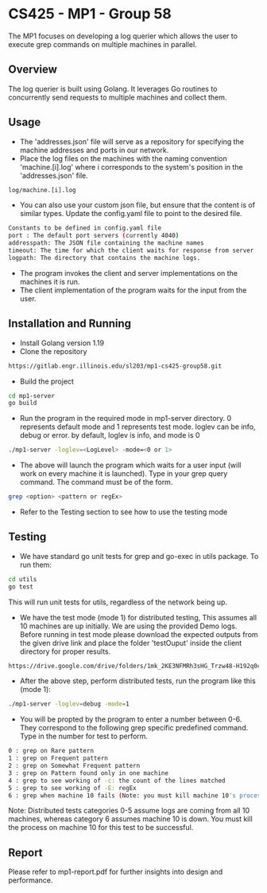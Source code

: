 # CS425 - MP1 - Group 58

The MP1 focuses on developing a log querier which allows the user to execute grep commands on multiple machines in parallel.


## Overview

The log querier is built using Golang. It leverages Go routines to concurrently send requests to multiple machines and collect them.

## Usage
* The 'addresses.json' file will serve as a repository for specifying the machine addresses and ports in our network.
* Place the log files on the machines with the naming convention 'machine.[i].log' where i corresponds to the system's position in the 'addresses.json' file.
```bash
log/machine.[i].log
```
* You can also use your custom json file, but ensure that the content is of similar types. Update the config.yaml file to point to the desired file.
```bash
Constants to be defined in config.yaml file
port : The default port servers (currently 4040)
addresspath: The JSON file containing the machine names
timeout: The time for which the client waits for response from server
logpath: The directory that contains the machine logs.
```
* The program invokes the client and server implementations on the machines it is run.
* The client implementation of the program waits for the input from the user. 

## Installation and Running
* Install Golang version 1.19
* Clone the repository
```bash
https://gitlab.engr.illinois.edu/sl203/mp1-cs425-group58.git
```
* Build the project
```bash
cd mp1-server
go build
```
* Run the program in the required mode in mp1-server directory. 0 represents default mode and 1 represents test mode. loglev can be info, debug or error. by default, loglev is info, and mode is 0
```bash
./mp1-server -loglev=<LogLevel> -mode=<0 or 1>
```

* The above will launch the program which waits for a user input (will work on every machine it is launched). Type in your grep query command. The command must be of the form.
```bash
grep <option> <pattern or regEx>
```

* Refer to the Testing section to see how to use the testing mode


## Testing
* We have standard go unit tests for grep and go-exec in utils package. To run them:
```bash
cd utils
go test
```
This will run unit tests for utils, regardless of the network being up.

* We have the test mode (mode 1) for distributed testing, This assumes all 10 machines are up initially. We are using the provided Demo logs. Before running in test mode please download the expected outputs from the given drive link and place the folder 'testOuput' inside the client directory for proper results.
```bash
https://drive.google.com/drive/folders/1mk_2KE3NFMRh3sHG_Trzw48-H192q0c2?usp=sharing
```
* After the above step, perform distributed tests, run the program like this (mode 1):
```bash
./mp1-server -loglev=debug -mode=1
```
* You will be propted by the program to enter a number between 0-6. They correspond to the following grep specific predefined command. Type in the number for test to perform.
```bash
0 : grep on Rare pattern
1 : grep on Frequent pattern
2 : grep on Somewhat Frequent pattern
3 : grep on Pattern found only in one machine
4 : grep to see working of -c: the count of the lines matched
5 : grep to see working of -E: regEx
6 : grep when machine 10 fails (Note: you must kill machine 10's process manually to pass this test)
```

Note: Distributed tests categories 0-5 assume logs are coming from all 10 machines, whereas category 6 assumes machine 10 is down. You must kill the process on machine 10 for this test to be successful.


## Report
Please refer to mp1-report.pdf for further insights into design and performance.
